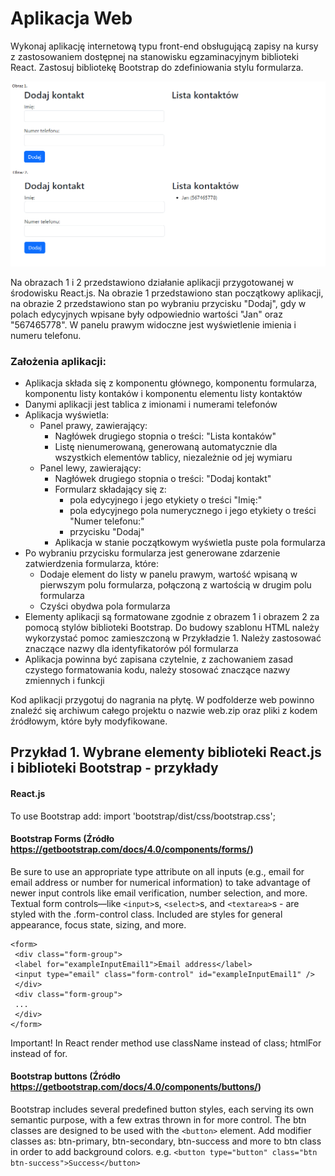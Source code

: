 # Aplikacja Web

Wykonaj aplikację internetową typu front-end obsługującą zapisy na kursy z zastosowaniem dostępnej na stanowisku egzaminacyjnym biblioteki React. Zastosuj bibliotekę Bootstrap do zdefiniowania stylu formularza.

![alt-text](https://github.com/jakubir/kontakty-react/blob/main/zdj.png?raw=true)

Na obrazach 1 i 2 przedstawiono działanie aplikacji przygotowanej w środowisku React.js. Na obrazie 1 przedstawiono stan początkowy aplikacji, na obrazie 2 przedstawiono stan po wybraniu przycisku "Dodaj", gdy w polach edycyjnych wpisane były odpowiednio wartości "Jan" oraz "567465778". W panelu prawym widoczne jest wyświetlenie imienia i numeru telefonu.

### Założenia aplikacji:
- Aplikacja składa się z komponentu głównego, komponentu formularza, komponentu listy kontaków i komponentu elementu listy kontaktów
- Danymi aplikacji jest tablica z imionami i numerami telefonów
- Aplikacja wyświetla:
    - Panel prawy, zawierający:
        - Nagłówek drugiego stopnia o treści: "Lista kontaków"
        - Listę nienumerowaną, generowaną automatycznie dla wszystkich elementów tablicy, niezależnie od jej wymiaru
    - Panel lewy, zawierający:
        - Nagłówek drugiego stopnia o treści: "Dodaj kontakt"
        - Formularz składający się z:
            - pola edycyjnego i jego etykiety o treści "Imię:"
            - pola edycyjnego pola numerycznego i jego etykiety o treści "Numer telefonu:"
            - przycisku "Dodaj"
        - Aplikacja w stanie początkowym wyświetla puste pola formularza
- Po wybraniu przycisku formularza jest generowane zdarzenie zatwierdzenia formularza, które: 
    - Dodaje element do listy w panelu prawym, wartość wpisaną w pierwszym polu formularza, połączoną z wartością w drugim polu formularza
    - Czyści obydwa pola formularza
- Elementy aplikacji są formatowane zgodnie z obrazem 1 i obrazem 2 za pomocą stylów biblioteki Bootstrap. Do budowy szablonu HTML należy wykorzystać pomoc zamieszczoną w Przykładzie 1. Należy zastosować znaczące nazwy dla identyfikatorów pól formularza
- Aplikacja powinna być zapisana czytelnie, z zachowaniem zasad czystego formatowania kodu, należy stosować znaczące nazwy zmiennych i funkcji

Kod aplikacji przygotuj do nagrania na płytę. W podfolderze web powinno znaleźć się archiwum całego projektu o nazwie web.zip oraz pliki z kodem źródłowym, które były modyfikowane.


## Przykład 1. Wybrane elementy biblioteki React.js i biblioteki Bootstrap - przykłady
#### React.js
To use Bootstrap add: import 'bootstrap/dist/css/bootstrap.css';
#### Bootstrap Forms (Źródło https://getbootstrap.com/docs/4.0/components/forms/)
Be sure to use an appropriate type attribute on all inputs (e.g., email for email address or number for numerical information) to take advantage of newer input controls like email verification, number selection, and more.
Textual form controls—like ```<input>```s, ```<select>```s, and ```<textarea>```s - are styled with the .form-control class. 
Included are styles for general appearance, focus state, sizing, and more.
```
<form>
 <div class="form-group">
 <label for="exampleInputEmail1">Email address</label>
 <input type="email" class="form-control" id="exampleInputEmail1" />
 </div>
 <div class="form-group"> 
 ...
 </div>
</form>
```
Important! In React render method use className instead of class; htmlFor instead of for.
#### Bootstrap buttons (Źródło https://getbootstrap.com/docs/4.0/components/buttons/)
Bootstrap includes several predefined button styles, each serving its own semantic purpose, with a few 
extras thrown in for more control. The btn classes are designed to be used with 
the ```<button>``` element. Add modifier classes as: btn-primary, btn-secondary, btn-success and more to 
btn class in order to add background colors.
e.g. ```<button type="button" class="btn btn-success">Success</button>```

